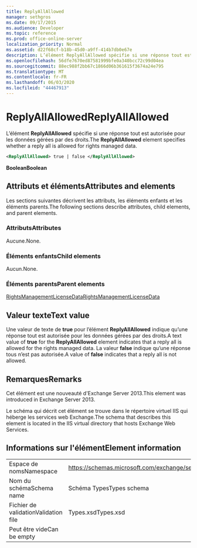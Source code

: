 ```yaml
---
title: ReplyAllAllowed
manager: sethgros
ms.date: 09/17/2015
ms.audience: Developer
ms.topic: reference
ms.prod: office-online-server
localization_priority: Normal
ms.assetid: d22f68cf-b18b-45d0-a9ff-414b7db0e67e
description: L’élément ReplyAllAllowed spécifie si une réponse tout est autorisée pour les données gérées par des droits.
ms.openlocfilehash: 56dfe7670ed87581999bfe0a340bcc72c99d04ea
ms.sourcegitcommit: 88ec988f2bb67c1866d06b361615f3674a24e795
ms.translationtype: MT
ms.contentlocale: fr-FR
ms.lasthandoff: 06/03/2020
ms.locfileid: "44467913"
---
```

# <a name="replyallallowed"></a><span data-ttu-id="0fd0b-103">ReplyAllAllowed</span><span class="sxs-lookup"><span data-stu-id="0fd0b-103">ReplyAllAllowed</span></span>

<span data-ttu-id="0fd0b-104">L’élément **ReplyAllAllowed** spécifie si une réponse tout est autorisée pour les données gérées par des droits.</span><span class="sxs-lookup"><span data-stu-id="0fd0b-104">The **ReplyAllAllowed** element specifies whether a reply all is allowed for rights managed data.</span></span> 
  
```XML
<ReplyAllAllowed> true | false </ReplyAllAllowed>
```

 <span data-ttu-id="0fd0b-105">**Boolean**</span><span class="sxs-lookup"><span data-stu-id="0fd0b-105">**Boolean**</span></span>
## <a name="attributes-and-elements"></a><span data-ttu-id="0fd0b-106">Attributs et éléments</span><span class="sxs-lookup"><span data-stu-id="0fd0b-106">Attributes and elements</span></span>

<span data-ttu-id="0fd0b-107">Les sections suivantes décrivent les attributs, les éléments enfants et les éléments parents.</span><span class="sxs-lookup"><span data-stu-id="0fd0b-107">The following sections describe attributes, child elements, and parent elements.</span></span>
  
### <a name="attributes"></a><span data-ttu-id="0fd0b-108">Attributs</span><span class="sxs-lookup"><span data-stu-id="0fd0b-108">Attributes</span></span>

<span data-ttu-id="0fd0b-109">Aucune.</span><span class="sxs-lookup"><span data-stu-id="0fd0b-109">None.</span></span>
  
### <a name="child-elements"></a><span data-ttu-id="0fd0b-110">Éléments enfants</span><span class="sxs-lookup"><span data-stu-id="0fd0b-110">Child elements</span></span>

<span data-ttu-id="0fd0b-111">Aucun.</span><span class="sxs-lookup"><span data-stu-id="0fd0b-111">None.</span></span>
  
### <a name="parent-elements"></a><span data-ttu-id="0fd0b-112">Éléments parents</span><span class="sxs-lookup"><span data-stu-id="0fd0b-112">Parent elements</span></span>

[<span data-ttu-id="0fd0b-113">RightsManagementLicenseData</span><span class="sxs-lookup"><span data-stu-id="0fd0b-113">RightsManagementLicenseData</span></span>](rightsmanagementlicensedata.md)
  
## <a name="text-value"></a><span data-ttu-id="0fd0b-114">Valeur texte</span><span class="sxs-lookup"><span data-stu-id="0fd0b-114">Text value</span></span>

<span data-ttu-id="0fd0b-115">Une valeur de texte de **true** pour l’élément **ReplyAllAllowed** indique qu’une réponse tout est autorisée pour les données gérées par des droits.</span><span class="sxs-lookup"><span data-stu-id="0fd0b-115">A text value of **true** for the **ReplyAllAllowed** element indicates that a reply all is allowed for the rights managed data.</span></span> <span data-ttu-id="0fd0b-116">La valeur **false** indique qu’une réponse tous n’est pas autorisée.</span><span class="sxs-lookup"><span data-stu-id="0fd0b-116">A value of **false** indicates that a reply all is not allowed.</span></span> 
  
## <a name="remarks"></a><span data-ttu-id="0fd0b-117">Remarques</span><span class="sxs-lookup"><span data-stu-id="0fd0b-117">Remarks</span></span>

<span data-ttu-id="0fd0b-118">Cet élément est une nouveauté d'Exchange Server 2013.</span><span class="sxs-lookup"><span data-stu-id="0fd0b-118">This element was introduced in Exchange Server 2013.</span></span>
  
<span data-ttu-id="0fd0b-119">Le schéma qui décrit cet élément se trouve dans le répertoire virtuel IIS qui héberge les services web Exchange.</span><span class="sxs-lookup"><span data-stu-id="0fd0b-119">The schema that describes this element is located in the IIS virtual directory that hosts Exchange Web Services.</span></span>
  
## <a name="element-information"></a><span data-ttu-id="0fd0b-120">Informations sur l'élément</span><span class="sxs-lookup"><span data-stu-id="0fd0b-120">Element information</span></span>

|||
|:-----|:-----|
|<span data-ttu-id="0fd0b-121">Espace de noms</span><span class="sxs-lookup"><span data-stu-id="0fd0b-121">Namespace</span></span>  <br/> |https://schemas.microsoft.com/exchange/services/2006/types  <br/> |
|<span data-ttu-id="0fd0b-122">Nom du schéma</span><span class="sxs-lookup"><span data-stu-id="0fd0b-122">Schema name</span></span>  <br/> |<span data-ttu-id="0fd0b-123">Schéma Types</span><span class="sxs-lookup"><span data-stu-id="0fd0b-123">Types schema</span></span>  <br/> |
|<span data-ttu-id="0fd0b-124">Fichier de validation</span><span class="sxs-lookup"><span data-stu-id="0fd0b-124">Validation file</span></span>  <br/> |<span data-ttu-id="0fd0b-125">Types.xsd</span><span class="sxs-lookup"><span data-stu-id="0fd0b-125">Types.xsd</span></span>  <br/> |
|<span data-ttu-id="0fd0b-126">Peut être vide</span><span class="sxs-lookup"><span data-stu-id="0fd0b-126">Can be empty</span></span>  <br/> ||
   

